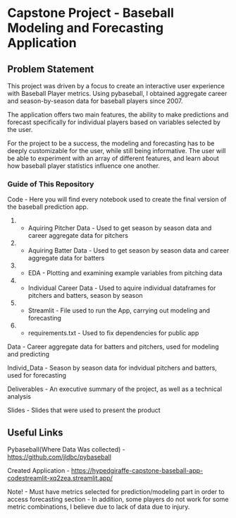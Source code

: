 # Capstone Project - Baseball Modeling and Forecasting Application

## Problem Statement
This project was driven by a focus to create an interactive user experience with Baseball Player metrics. Using pybaseball, I obtained aggregate career and season-by-season data for baseball players since 2007.


The application offers two main features, the ability to make predictions and forecast specifically for individual players based on variables selected by the user.


For the project to be a success, the modeling and forecasting has to be deeply customizable for the user, while still being informative. The user will be able to experiment with an array of different features, and learn about how baseball player statistics influence one another. 

### Guide of This Repository

Code - Here you will find every notebook used to create the final version of the baseball prediction app.
  1. - Aquiring Pitcher Data - Used to get season by season data and career aggregate data for pitchers
  2. - Aquiring Batter Data  - Used to get season by season data and career aggregate data for batters
  3. - EDA - Plotting and examining example variables from pitching data
  4. - Individual Career Data - Used to aquire individual dataframes for pitchers and batters, season by season
  5. - Streamlit - File used to run the App, carrying out modeling and forecasting
  6. - requirements.txt - Used to fix dependencies for public app
 
Data - Career aggregate data for batters and pitchers, used for modeling and predicting

Individ_Data - Season by season data for indvidual pitchers and batters, used for forecasting

Deliverables - An executive summary of the project, as well as a technical analysis

Slides - Slides that were used to present the product

## Useful Links

Pybaseball(Where Data Was collected) - https://github.com/jldbc/pybaseball

Created Application - https://hypedgiraffe-capstone-baseball-app-codestreamlit-xq2zea.streamlit.app/

Note! - Must have metrics selected for prediction/modeling part in order to access forecasting section
      - In addition, some players do not work for some metric combinations, I believe due to lack of data due to injury. 

  
